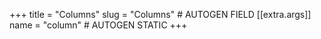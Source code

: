 +++
title = "Columns"
slug = "Columns" # AUTOGEN FIELD
[[extra.args]]
name = "column" # AUTOGEN STATIC
+++